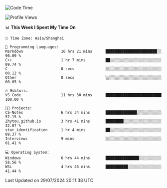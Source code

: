 <!--START_SECTION:waka-->
![Code Time](http://img.shields.io/badge/Code%20Time-1%2C874%20hrs%205%20mins-blue)

![Profile Views](http://img.shields.io/badge/Profile%20Views-5-blue)

📊 **This Week I Spent My Time On** 

```text
🕑︎ Time Zone: Asia/Shanghai

💬 Programming Languages: 
Markdown                 10 hrs 21 mins      ███████████████████████░░   90.09 % 
C++                      1 hr 7 mins         ██░░░░░░░░░░░░░░░░░░░░░░░   09.74 % 
C                        0 secs              ░░░░░░░░░░░░░░░░░░░░░░░░░   00.12 % 
Other                    0 secs              ░░░░░░░░░░░░░░░░░░░░░░░░░   00.05 % 

🔥 Editors: 
VS Code                  11 hrs 30 mins      █████████████████████████   100.00 % 

🐱‍💻 Projects: 
CS-Notes                 6 hrs 34 mins       ██████████████░░░░░░░░░░░   57.15 % 
Zhytou.github.io         3 hrs 41 mins       ████████░░░░░░░░░░░░░░░░░   32.07 % 
star_identification      1 hr 4 mins         ██░░░░░░░░░░░░░░░░░░░░░░░   09.37 % 
Interviews               9 mins              ░░░░░░░░░░░░░░░░░░░░░░░░░   01.41 % 

💻 Operating System: 
Windows                  6 hrs 44 mins       ███████████████░░░░░░░░░░   58.56 % 
WSL                      4 hrs 46 mins       ██████████░░░░░░░░░░░░░░░   41.44 % 
```


 Last Updated on 29/07/2024 20:11:38 UTC
<!--END_SECTION:waka-->